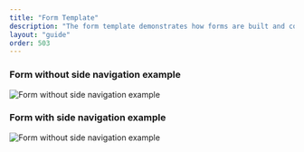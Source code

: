```yaml
---
title: "Form Template"
description: "The form template demonstrates how forms are built and composed using Lexicon patterns."
layout: "guide"
order: 503
---
```


### Form without side navigation example

![Form without side navigation example](/images/lexicon/FormRegular.jpg)

### Form with side navigation example

![Form without side navigation example](/images/lexicon/FormVerticalNavigation.jpg)